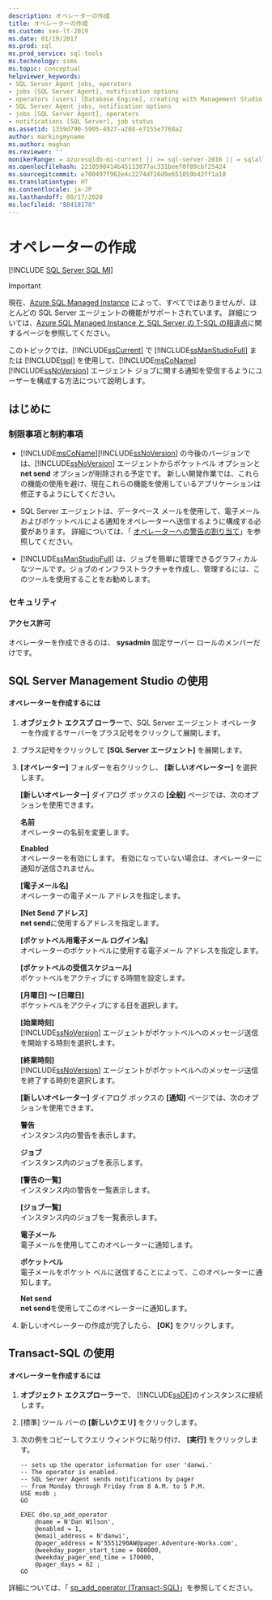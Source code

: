 ```yaml
---
description: オペレーターの作成
title: オペレーターの作成
ms.custom: seo-lt-2019
ms.date: 01/19/2017
ms.prod: sql
ms.prod_service: sql-tools
ms.technology: ssms
ms.topic: conceptual
helpviewer_keywords:
- SQL Server Agent jobs, operators
- jobs [SQL Server Agent], notification options
- operators (users) [Database Engine], creating with Management Studio
- SQL Server Agent jobs, notification options
- jobs [SQL Server Agent], operators
- notifications [SQL Server], job status
ms.assetid: 1359d790-5905-4927-a208-e7155e7768a2
author: markingmyname
ms.author: maghan
ms.reviewer: ''
monikerRange: = azuresqldb-mi-current || >= sql-server-2016 || = sqlallproducts-allversions
ms.openlocfilehash: 2210590414b45113077ac331beef0f89cbf25424
ms.sourcegitcommit: e700497f962e4c2274df16d9e651059b42ff1a10
ms.translationtype: HT
ms.contentlocale: ja-JP
ms.lasthandoff: 08/17/2020
ms.locfileid: "88418178"
---
```

# <a name="create-an-operator"></a>オペレーターの作成
[!INCLUDE [SQL Server SQL MI](../../includes/applies-to-version/sql-asdbmi.md)]

> [!IMPORTANT]  
> 現在、[Azure SQL Managed Instance](https://docs.microsoft.com/azure/sql-database/sql-database-managed-instance) によって、すべてではありませんが、ほとんどの SQL Server エージェントの機能がサポートされています。 詳細については、[Azure SQL Managed Instance と SQL Server の T-SQL の相違点](https://docs.microsoft.com/azure/sql-database/sql-database-managed-instance-transact-sql-information#sql-server-agent)に関するページを参照してください。

このトピックでは、[!INCLUDE[ssCurrent](../../includes/sscurrent-md.md)] で [!INCLUDE[ssManStudioFull](../../includes/ssmanstudiofull-md.md)] または [!INCLUDE[tsql](../../includes/tsql-md.md)] を使用して、[!INCLUDE[msCoName](../../includes/msconame_md.md)] [!INCLUDE[ssNoVersion](../../includes/ssnoversion-md.md)] エージェント ジョブに関する通知を受信するようにユーザーを構成する方法について説明します。  
  
## <a name="before-you-begin"></a><a name="BeforeYouBegin"></a>はじめに  
  
### <a name="limitations-and-restrictions"></a><a name="Restrictions"></a>制限事項と制約事項  
  
-   [!INCLUDE[msCoName](../../includes/msconame_md.md)][!INCLUDE[ssNoVersion](../../includes/ssnoversion-md.md)] の今後のバージョンでは、[!INCLUDE[ssNoVersion](../../includes/ssnoversion-md.md)] エージェントからポケットベル オプションと **net send** オプションが削除される予定です。 新しい開発作業では、これらの機能の使用を避け、現在これらの機能を使用しているアプリケーションは修正するようにしてください。  
  
-   SQL Server エージェントは、データベース メールを使用して、電子メールおよびポケットベルによる通知をオペレーターへ送信するように構成する必要があります。 詳細については、「 [オペレーターへの警告の割り当て](assign-alerts-to-an-operator.md)」を参照してください。  
  
-   [!INCLUDE[ssManStudioFull](../../includes/ssmanstudiofull-md.md)] は、ジョブを簡単に管理できるグラフィカルなツールです。ジョブのインフラストラクチャを作成し、管理するには、このツールを使用することをお勧めします。  
  
### <a name="security"></a><a name="Security"></a>セキュリティ  
  
#### <a name="permissions"></a><a name="Permissions"></a>アクセス許可  
オペレーターを作成できるのは、 **sysadmin** 固定サーバー ロールのメンバーだけです。  
  
## <a name="using-sql-server-management-studio"></a><a name="SSMSProcedure"></a>SQL Server Management Studio の使用  
  
#### <a name="to-create-an-operator"></a>オペレーターを作成するには  
  
1.  **オブジェクト エクスプ ローラー**で、SQL Server エージェント オペレーターを作成するサーバーをプラス記号をクリックして展開します。  
  
2.  プラス記号をクリックして **[SQL Server エージェント]** を展開します。  
  
3.  **[オペレーター]** フォルダーを右クリックし、 **[新しいオペレーター]** を選択します。  
  
    **[新しいオペレーター]** ダイアログ ボックスの **[全般]** ページでは、次のオプションを使用できます。  
  
    **名前**  
    オペレーターの名前を変更します。  
  
    **Enabled**  
    オペレーターを有効にします。 有効になっていない場合は、オペレーターに通知が送信されません。  
  
    **[電子メール名]**  
    オペレーターの電子メール アドレスを指定します。  
  
    **[Net Send アドレス]**  
    **net send**に使用するアドレスを指定します。  
  
    **[ポケットベル用電子メール ログイン名]**  
    オペレーターのポケットベルに使用する電子メール アドレスを指定します。  
  
    **[ポケットベルの受信スケジュール]**  
    ポケットベルをアクティブにする時間を設定します。  
  
    **[月曜日] ～ [日曜日]**  
    ポケットベルをアクティブにする日を選択します。  
  
    **[始業時刻]**  
    [!INCLUDE[ssNoVersion](../../includes/ssnoversion-md.md)] エージェントがポケットベルへのメッセージ送信を開始する時刻を選択します。  
  
    **[終業時刻]**  
    [!INCLUDE[ssNoVersion](../../includes/ssnoversion-md.md)] エージェントがポケットベルへのメッセージ送信を終了する時刻を選択します。  
  
    **[新しいオペレーター]** ダイアログ ボックスの **[通知]** ページでは、次のオプションを使用できます。  
  
    **警告**  
    インスタンス内の警告を表示します。  
  
    **ジョブ**  
    インスタンス内のジョブを表示します。  
  
    **[警告の一覧]**  
    インスタンス内の警告を一覧表示します。  
  
    **[ジョブ一覧]**  
    インスタンス内のジョブを一覧表示します。  
  
    **電子メール**  
    電子メールを使用してこのオペレーターに通知します。  
  
    **ポケットベル**  
    電子メールをポケット ベルに送信することによって、このオペレーターに通知します。  
  
    **Net send**  
    **net send**を使用してこのオペレーターに通知します。  
  
4.  新しいオペレーターの作成が完了したら、 **[OK]** をクリックします。  
  
## <a name="using-transact-sql"></a><a name="TsqlProcedure"></a>Transact-SQL の使用  
  
#### <a name="to-create-an-operator"></a>オペレーターを作成するには  
  
1.  **オブジェクト エクスプローラー**で、 [!INCLUDE[ssDE](../../includes/ssde_md.md)]のインスタンスに接続します。  
  
2.  [標準] ツール バーの **[新しいクエリ]** をクリックします。  
  
3.  次の例をコピーしてクエリ ウィンドウに貼り付け、 **[実行]** をクリックします。  
  
    ```  
    -- sets up the operator information for user 'danwi.'
    -- The operator is enabled.   
    -- SQL Server Agent sends notifications by pager 
    -- from Monday through Friday from 8 A.M. to 5 P.M.  
    USE msdb ;  
    GO  
  
    EXEC dbo.sp_add_operator  
        @name = N'Dan Wilson',  
        @enabled = 1,  
        @email_address = N'danwi',  
        @pager_address = N'5551290AW@pager.Adventure-Works.com',  
        @weekday_pager_start_time = 080000,  
        @weekday_pager_end_time = 170000,  
        @pager_days = 62 ;  
    GO  
    ```  
  
詳細については、「 [sp_add_operator (Transact-SQL)](https://msdn.microsoft.com/817cd98a-4dff-4ed8-a546-f336c144d1e0)」を参照してください。  
  
